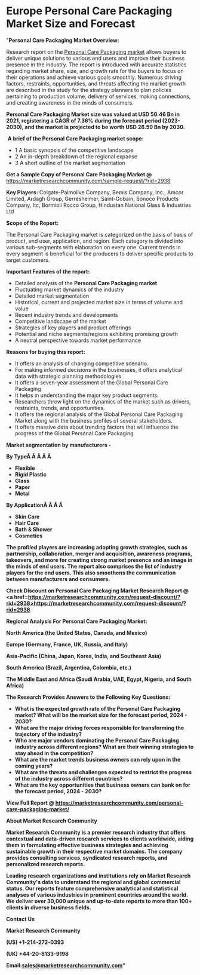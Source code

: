 # Europe Personal Care Packaging Market Size and Forecast
"<strong>Personal Care Packaging Market Overview:</strong>

Research report on the <a href=https://marketresearchcommunity.com/personal-care-packaging-market/>Personal Care Packaging market</a> allows buyers to deliver unique solutions to various end users and improve their business presence in the industry. The report is introduced with accurate statistics regarding market share, size, and growth rate for the buyers to focus on their operations and achieve various goals smoothly. Numerous driving factors, restraints, opportunities, and threats affecting the market growth are described in the study for the strategy planners to plan policies pertaining to production volume, delivery of services, making connections, and creating awareness in the minds of consumers.

<strong>Personal Care Packaging Market size was valued at USD 50.46 Bn in 2021, registering a CAGR of 7.36% during the forecast period (2023-2030), and the market is projected to be worth USD 28.59 Bn by 2030.</strong>

 <Strong>A brief of the Personal Care Packaging market scope:</Strong>
<ul>
 <li>1  A basic synopsis of the competitive landscape</li>
 <li>2  An in-depth breakdown of the regional expanse</li>
 <li>3  A short outline of the market segmentation</li>
</ul>
<strong>Get a Sample Copy of Personal Care Packaging Market @ </b></strong><a href=https://marketresearchcommunity.com/sample-request/?rid=2938><u>https://marketresearchcommunity.com/sample-request/?rid=2938</u></a>

<strong>Key Players:</strong> 
Colgate-Palmolive Company, Bemis Company, Inc., Amcor Limited, Ardagh Group, Gerresheimer, Saint-Gobain, Sonoco Products Company, Itc, Bormioli Rocco Group, Hindustan National Glass &amp; Industries Ltd

<strong>Scope of the Report:</strong>

The Personal Care Packaging market is categorized on the basis of basis of product, end user, application, and region. Each category is divided into various sub-segments with elaboration on every one. Current trends in every segment is beneficial for the producers to deliver specific products to target customers.

<strong><b>Important Features of the report:</b></strong>
<ul>
  <li>Detailed analysis of the <strong><b>Personal Care Packaging </b></strong><strong><b>market</b></strong></li>
  <li>Fluctuating market dynamics of the industry</li>
  <li>Detailed market segmentation</li>
  <li>Historical, current and projected market size in terms of volume and value</li>
  <li>Recent industry trends and developments</li>
  <li>Competitive landscape of the market</li>
  <li>Strategies of key players and product offerings</li>
  <li>Potential and niche segments/regions exhibiting promising growth</li>
  <li>A neutral perspective towards market performance</li>
</ul>
<strong><b>Reasons for buying this report:</b></strong>
<ul>
  <li>It offers an analysis of changing competitive scenario.</li>
  <li>For making informed decisions in the businesses, it offers analytical data with strategic planning methodologies.</li>
  <li>It offers a seven-year assessment of the Global Personal Care Packaging</li>
  <li>It helps in understanding the major key product segments.</li>
  <li>Researchers throw light on the dynamics of the market such as drivers, restraints, trends, and opportunities.</li>
  <li>It offers the regional analysis of the Global Personal Care Packaging Market along with the business profiles of several stakeholders.</li>
  <li>It offers massive data about trending factors that will influence the progress of the Global Personal Care Packaging</li>
</ul>

<strong>Market segmentation by manufacturers -</strong>


<strong><strong>By TypeÂ Â Â Â Â  </strong></h4>
<ul>
 	<li>Flexible</li>
 	<li>Rigid Plastic</li>
 	<li>Glass</li>
 	<li>Paper</li>
 	<li>Metal</li>
</ul>
<strong><strong>By ApplicationÂ Â Â Â  </strong></h4>
<ul>
 	<li>Skin Care</li>
 	<li>Hair Care</li>
 	<li>Bath &amp; Shower</li>
 	<li>Cosmetics</li>
</ul>

The profiled players are increasing adopting growth strategies, such as partnership, collaboration, merger and acquisition, awareness programs, takeovers, and more for creating strong market presence and an image in the minds of end users. The report also comprises the list of industry players for the end users. This also smoothens the communication between manufacturers and consumers.

<strong><b>Check Discount on Personal Care Packaging Market Research Report @ </b></strong><a href=https://marketresearchcommunity.com/request-discount/?rid=2938><u>https://marketresearchcommunity.com/request-discount/?rid=2938</u></a>

<strong>Regional Analysis For Personal Care Packaging Market:</strong>

<strong>North America</strong> (the United States, Canada, and Mexico)

<strong>Europe</strong> (Germany, France, UK, Russia, and Italy)

<strong>Asia-Pacific</strong> (China, Japan, Korea, India, and Southeast Asia)

<strong>South America</strong> (Brazil, Argentina, Colombia, etc.)

<strong>The Middle East and Africa</strong> (Saudi Arabia, UAE, Egypt, Nigeria, and South Africa)

<strong>The Research Provides Answers to the Following Key Questions:</strong>
<ul>
 	<li>What is the expected growth rate of the Personal Care Packaging market? What will be the market size for the forecast period, 2024 - 2030?</li>
 	<li>What are the major driving forces responsible for transforming the trajectory of the industry?</li>
 	<li>Who are major vendors dominating the Personal Care Packaging industry across different regions? What are their winning strategies to stay ahead in the competition?</li>
 	<li>What are the market trends business owners can rely upon in the coming years?</li>
 	<li>What are the threats and challenges expected to restrict the progress of the industry across different countries?</li>
 	<li>What are the key opportunities that business owners can bank on for the forecast period, 2024 - 2030?</li>
</ul>

<strong>View Full Report @</strong> <a href=https://marketresearchcommunity.com/personal-care-packaging-market/>https://marketresearchcommunity.com/personal-care-packaging-market/</a>

<strong>About Market Research Community</strong>

Market Research Community is a premier research industry that offers contextual and data-driven research services to clients worldwide, aiding them in formulating effective business strategies and achieving sustainable growth in their respective market domains. The company provides consulting services, syndicated research reports, and personalized research reports.

Leading research organizations and institutions rely on Market Research Community's data to understand the regional and global commercial status. Our reports feature comprehensive analytical and statistical analyses of various industries in prominent countries around the world. We deliver over 30,000 unique and up-to-date reports to more than 100+ clients in diverse business fields.

<strong>Contact Us</strong>

<strong>Market Research Community</strong>

(US) +1-214-272-0393

(UK) +44-20-8133-9198

<strong>Email:</strong>sales@marketresearchcommunity.com"
